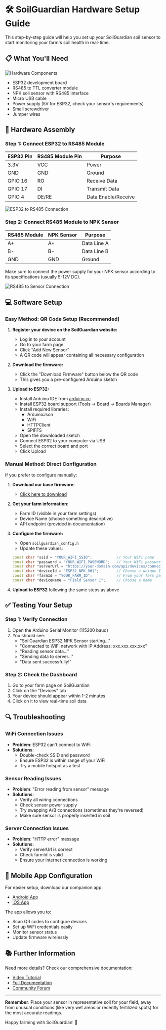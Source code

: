 # 🛠️ SoilGuardian Hardware Setup Guide

This step-by-step guide will help you set up your SoilGuardian soil sensor to start monitoring your farm's soil health in real-time.

## 📋 What You'll Need

![Hardware Components](https://i.imgur.com/placeholder-components.png)

- ESP32 development board
- RS485 to TTL converter module
- NPK soil sensor with RS485 interface
- Micro USB cable
- Power supply (5V for ESP32, check your sensor's requirements)
- Small screwdriver
- Jumper wires

## 🔌 Hardware Assembly

### Step 1: Connect ESP32 to RS485 Module

| ESP32 Pin | RS485 Module Pin | Purpose             |
| --------- | ---------------- | ------------------- |
| 3.3V      | VCC              | Power               |
| GND       | GND              | Ground              |
| GPIO 16   | RO               | Receive Data        |
| GPIO 17   | DI               | Transmit Data       |
| GPIO 4    | DE/RE            | Data Enable/Receive |

![ESP32 to RS485 Connection](https://i.imgur.com/placeholder-esp32-rs485.png)

### Step 2: Connect RS485 Module to NPK Sensor

| RS485 Module | NPK Sensor | Purpose     |
| ------------ | ---------- | ----------- |
| A+           | A+         | Data Line A |
| B-           | B-         | Data Line B |
| GND          | GND        | Ground      |

Make sure to connect the power supply for your NPK sensor according to its specifications (usually 5-12V DC).

![RS485 to Sensor Connection](https://i.imgur.com/placeholder-rs485-sensor.png)

## 💻 Software Setup

### Easy Method: QR Code Setup (Recommended)

1. **Register your device on the SoilGuardian website:**

   - Log in to your account
   - Go to your farm page
   - Click "Add New Sensor"
   - A QR code will appear containing all necessary configuration

2. **Download the firmware:**

   - Click the "Download Firmware" button below the QR code
   - This gives you a pre-configured Arduino sketch

3. **Upload to ESP32:**
   - Install Arduino IDE from [arduino.cc](https://arduino.cc)
   - Install ESP32 board support (Tools → Board → Boards Manager)
   - Install required libraries:
     - ArduinoJson
     - WiFi
     - HTTPClient
     - SPIFFS
   - Open the downloaded sketch
   - Connect ESP32 to your computer via USB
   - Select the correct board and port
   - Click Upload

### Manual Method: Direct Configuration

If you prefer to configure manually:

1. **Download our base firmware:**

   - [Click here to download](https://soilguardian.com/downloads/esp32_firmware.zip)

2. **Get your farm information:**

   - Farm ID (visible in your farm settings)
   - Device Name (choose something descriptive)
   - API endpoint (provided in documentation)

3. **Configure the firmware:**

   - Open `soilguardian_config.h`
   - Update these values:

   ```cpp
   const char *ssid = "YOUR_WIFI_SSID";           // Your WiFi name
   const char *password = "YOUR_WIFI_PASSWORD";   // Your WiFi password
   const char *serverUrl = "https://your-domain.com/api/devices/connect";
   const char *deviceId = "ESP32_NPK_001";        // Choose a unique ID
   const char *farmId = "YOUR_FARM_ID";           // From your farm page
   const char *deviceName = "Field Sensor 1";     // Choose a name
   ```

4. **Upload to ESP32** following the same steps as above

## ✅ Testing Your Setup

### Step 1: Verify Connection

1. Open the Arduino Serial Monitor (115200 baud)
2. You should see:
   - "SoilGuardian ESP32 NPK Sensor starting..."
   - "Connected to WiFi network with IP Address: xxx.xxx.xxx.xxx"
   - "Reading sensor data..."
   - "Sending data to server..."
   - "Data sent successfully!"

### Step 2: Check the Dashboard

1. Go to your farm page on SoilGuardian
2. Click on the "Devices" tab
3. Your device should appear within 1-2 minutes
4. Click on it to view real-time soil data

## 🔍 Troubleshooting

### WiFi Connection Issues

- **Problem**: ESP32 can't connect to WiFi
- **Solutions**:
  - Double-check SSID and password
  - Ensure ESP32 is within range of your WiFi
  - Try a mobile hotspot as a test

### Sensor Reading Issues

- **Problem**: "Error reading from sensor" message
- **Solutions**:
  - Verify all wiring connections
  - Check sensor power supply
  - Try swapping A/B connections (sometimes they're reversed)
  - Make sure sensor is properly inserted in soil

### Server Connection Issues

- **Problem**: "HTTP error" message
- **Solutions**:
  - Verify serverUrl is correct
  - Check farmId is valid
  - Ensure your internet connection is working

## 📱 Mobile App Configuration

For easier setup, download our companion app:

- [Android App](https://play.google.com/store/apps/details?id=com.soilguardian.companion)
- [iOS App](https://apps.apple.com/app/soilguardian-companion/id1234567890)

The app allows you to:

- Scan QR codes to configure devices
- Set up WiFi credentials easily
- Monitor sensor status
- Update firmware wirelessly

## 📚 Further Information

Need more details? Check our comprehensive documentation:

- [Video Tutorial](https://youtube.com/watch?v=soilguardian-setup)
- [Full Documentation](https://docs.soilguardian.com)
- [Community Forum](https://community.soilguardian.com)

---

**Remember**: Place your sensor in representative soil for your field, away from unusual conditions (like very wet areas or recently fertilized spots) for the most accurate readings.

Happy farming with SoilGuardian! 🌱
